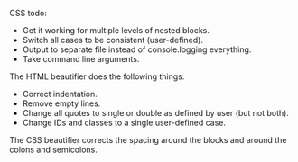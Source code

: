 CSS todo:
- Get it working for multiple levels of nested blocks.
- Switch all cases to be consistent (user-defined).
- Output to separate file instead of console.logging everything.
- Take command line arguments.

The HTML beautifier does the following things:
- Correct indentation.
- Remove empty lines.
- Change all quotes to single or double as defined by user (but not both).
- Change IDs and classes to a single user-defined case.

The CSS beautifier corrects the spacing around the blocks and around the colons and semicolons.
